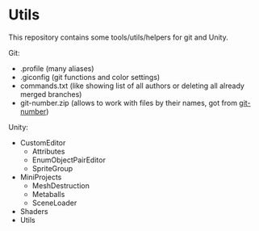 # Utils
This repository contains some tools/utils/helpers for git and Unity.

Git:
- .profile (many aliases)
- .giconfig (git functions and color settings)
- commands.txt (like showing list of all authors or deleting all already merged branches)
- git-number.zip (allows to work with files by their names, got from [git-number](https://github.com/holygeek/git-number))

Unity:
- CustomEditor
  - Attributes
  - EnumObjectPairEditor
  - SpriteGroup
- MiniProjects
  - MeshDestruction
  - Metaballs
  - SceneLoader
- Shaders
- Utils
